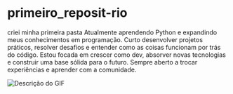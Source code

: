 # primeiro_reposit-rio
criei minha primeira pasta
Atualmente aprendendo Python e expandindo meus conhecimentos em programação. Curto desenvolver projetos práticos, resolver desafios e entender como as coisas funcionam por trás do código. Estou focada em crescer como dev, absorver novas tecnologias e construir uma base sólida para o futuro. Sempre aberto a trocar experiências e aprender com a comunidade.

![Descrição do GIF](https://media1.giphy.com/media/v1.Y2lkPTc5MGI3NjExaWs3N2RscjR3dGk0ZWhxNng4cnlnempoYWQ1djVzYTgxaGgzcmxieSZlcD12MV9pbnRlcm5hbF9naWZfYnlfaWQmY3Q9Zw/OtM3z3qfDBfGM/giphy.gif)
